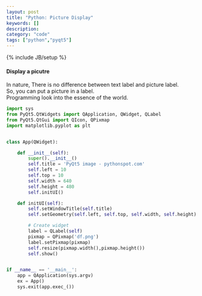 ```yaml
---
layout: post
title: "Python: Picture Display"
keywords: [] 
description: 
category: "code"
tags: ["python","pyqt5"]
---
```

{% include JB/setup %}

#### Display a picutre
In nature, There is no difference between text label and picture label. <br />
So, you can put a picture in a label. <br />
Programming look into the essence of the world.


```python
import sys
from PyQt5.QtWidgets import QApplication, QWidget, QLabel
from PyQt5.QtGui import QIcon, QPixmap
import matplotlib.pyplot as plt


class App(QWidget):

    def __init__(self):
        super().__init__()
        self.title = 'PyQt5 image - pythonspot.com'
        self.left = 10
        self.top = 10
        self.width = 640
        self.height = 480
        self.initUI()

    def initUI(self):
        self.setWindowTitle(self.title)
        self.setGeometry(self.left, self.top, self.width, self.height)

        # Create widget
        label = QLabel(self)
        pixmap = QPixmap('df.png')
        label.setPixmap(pixmap)
        self.resize(pixmap.width(),pixmap.height())
        self.show()


if __name__ == '__main__':
    app = QApplication(sys.argv)
    ex = App()
    sys.exit(app.exec_())

```
